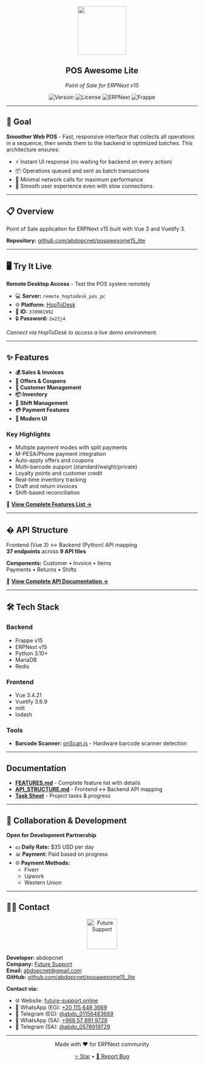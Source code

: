 <div align="center">
    <img src="https://frappecloud.com/files/pos.png" height="128">
    <h2>POS Awesome Lite</h2>
    <p><em>Point of Sale for ERPNext v15</em></p>
    
![Version](https://img.shields.io/badge/version-14.10.2025-blue)
![License](https://img.shields.io/badge/license-GPLv3-green)
![ERPNext](https://img.shields.io/badge/ERPNext-v15-orange)
![Frappe](https://img.shields.io/badge/Frappe-v15-red)
</div>

---

## 🎯 Goal

**Smoother Web POS** - Fast, responsive interface that collects all operations in a sequence, then sends them to the backend in optimized batches. This architecture ensures:
- ⚡ Instant UI response (no waiting for backend on every action)
- 📦 Operations queued and sent as batch transactions
- 🚀 Minimal network calls for maximum performance
- 💪 Smooth user experience even with slow connections

---

## 📋 Overview

Point of Sale application for ERPNext v15 built with Vue 3 and Vuetify 3.

**Repository:** [github.com/abdopcnet/posawesome15_lite](https://github.com/abdopcnet/posawesome15_lite)

---

## 🖥️ Try It Live

**Remote Desktop Access** - Test the POS system remotely

- 💻 **Server:** `remote_hoptodesk_pos_pc`
- 🌐 **Platform:** [HopToDesk](https://hoptodesk.com)
- 🔑 **ID:** `378901992`
- 🔒 **Password:** `2w22j4`

*Connect via HopToDesk to access a live demo environment.*

---

## ✨ Features

- **💰 Sales & Invoices**
- **🎯 Offers & Coupons**
- **👥 Customer Management**
- **📦 Inventory**
- **🔐 Shift Management**
- **💳 Payment Features**
- **🎨 Modern UI**

### Key Highlights
- Multiple payment modes with split payments
- M-PESA/Phone payment integration
- Auto-apply offers and coupons
- Multi-barcode support (standard/weight/private)
- Loyalty points and customer credit
- Real-time inventory tracking
- Draft and return invoices
- Shift-based reconciliation

📄 **[View Complete Features List →](./FEATURES.md)**

---

## � API Structure

Frontend (Vue 3) ↔ Backend (Python) API mapping  
**37 endpoints** across **9 API files**

**Components:** Customer • Invoice • Items  
Payments • Returns • Shifts

🔗 **[View Complete API Documentation →](./API_STRUCTURE.md)**

---

## 🛠️ Tech Stack

### Backend
- Frappe v15
- ERPNext v15
- Python 3.10+
- MariaDB
- Redis

### Frontend
- Vue 3.4.21
- Vuetify 3.6.9
- mitt
- lodash

### Tools
- **Barcode Scanner:** [onScan.js](https://github.com/axenox/onscan.js) - Hardware barcode scanner detection

---

##  Documentation

- **[FEATURES.md](./FEATURES.md)** - Complete feature list with details
- **[API_STRUCTURE.md](./API_STRUCTURE.md)** - Frontend ↔ Backend API mapping
- **[Task Sheet](https://docs.google.com/spreadsheets/d/1EX9QDOkw0UD-qPh3Ynpcw37q3b_bFtQ4)** - Project tasks & progress

---

## 🤝 Collaboration & Development

**Open for Development Partnership**

- 💵 **Daily Rate:** $35 USD per day
- 📊 **Payment:** Paid based on progress
- 🌐 **Payment Methods:**
  - Fiverr
  - Upwork
  - Western Union

---

## 👨‍💻 Contact

<div align="center">
    <img src="https://lh3.googleusercontent.com/sitesv/AICyYdbsJ55gx4ke9wg_VaOE1cd78HKJwUqFRDqb0HzfrvqI2mkpJzdp9dTj67K9xg5EHi823k6-4l5GhmFATeTLleKJxPNEvwOIlfIvYv7WBqxMPOx3Hec8nOAcn7l59R5Gm93RBwgkpoBP8SZycN_gTkbbbaW9_xzaVg8MjfQE7jEraxQUJE_QPSfhbrw=w16383" height="80" alt="Future Support">
</div>

**Developer:** abdopcnet  
**Company:** [Future Support](https://www.future-support.online/)  
**Email:** abdopcnet@gmail.com  
**GitHub:** [github.com/abdopcnet/posawesome15_lite](https://github.com/abdopcnet/posawesome15_lite)

**Contact via:**
- 🌐 Website: [future-support.online](https://www.future-support.online/)
- 📱 WhatsApp (EG): [+20 115 648 3669](https://wa.me/201156483669)
- 💬 Telegram (EG): [@abdo_01156483669](https://t.me/abdo_01156483669)
- 📱 WhatsApp (SA): [+966 57 891 9729](https://wa.me/966578919729)
- 💬 Telegram (SA): [@abdo_0578919729](https://t.me/abdo_0578919729)

---

<div align="center">
    <p>Made with ❤️ for ERPNext community</p>
    <p>
        <a href="https://github.com/abdopcnet/posawesome15_lite">⭐ Star</a> •
        <a href="https://github.com/abdopcnet/posawesome15_lite/issues">🐛 Report Bug</a>
    </p>
</div>
